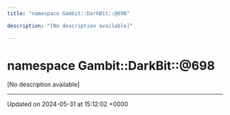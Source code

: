 ```yaml
---
title: "namespace Gambit::DarkBit::@698"

description: "[No description available]"

---
```


# namespace Gambit::DarkBit::@698

[No description available]






-------------------------------

Updated on 2024-05-31 at 15:12:02 +0000